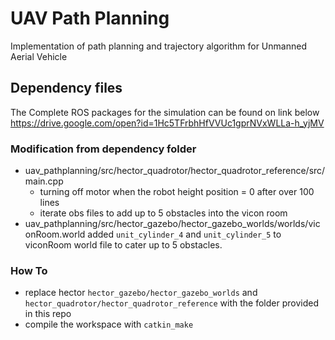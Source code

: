 # UAV Path Planning
Implementation of path planning and trajectory algorithm for Unmanned Aerial Vehicle

## Dependency files
The Complete ROS packages for the simulation can be found on link below
https://drive.google.com/open?id=1Hc5TFrbhHfVVUc1gprNVxWLLa-h_yjMV

### Modification from dependency folder
- uav_pathplanning/src/hector_quadrotor/hector_quadrotor_reference/src/main.cpp
  - turning off motor when the robot height position = 0 after over 100 lines
  - iterate obs files to add up to 5 obstacles into the vicon room
- uav_pathplanning/src/hector_gazebo/hector_gazebo_worlds/worlds/viconRoom.world
  added `unit_cylinder_4` and `unit_cylinder_5` to viconRoom world file to cater up to 5 obstacles.
### How To
- replace hector `hector_gazebo/hector_gazebo_worlds` and `hector_quadrotor/hector_quadrotor_reference` with the folder provided in this repo
- compile the workspace with `catkin_make`
